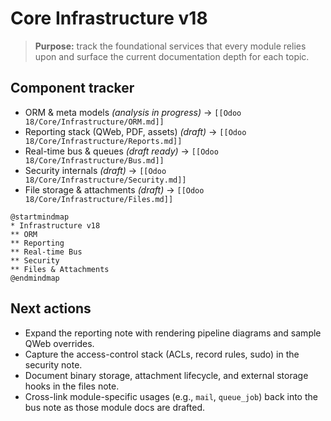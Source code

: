 ﻿---
tags: [v18, core, infrastructure]
status: in-progress
---
# Core Infrastructure v18

> **Purpose:** track the foundational services that every module relies upon and surface the current documentation depth for each topic.

## Component tracker
- ORM & meta models *(analysis in progress)* -> `[[Odoo 18/Core/Infrastructure/ORM.md]]`
- Reporting stack (QWeb, PDF, assets) *(draft)* -> `[[Odoo 18/Core/Infrastructure/Reports.md]]`
- Real-time bus & queues *(draft ready)* -> `[[Odoo 18/Core/Infrastructure/Bus.md]]`
- Security internals *(draft)* -> `[[Odoo 18/Core/Infrastructure/Security.md]]`
- File storage & attachments *(draft)* -> `[[Odoo 18/Core/Infrastructure/Files.md]]`

```plantuml
@startmindmap
* Infrastructure v18
** ORM
** Reporting
** Real-time Bus
** Security
** Files & Attachments
@endmindmap
```

## Next actions
- Expand the reporting note with rendering pipeline diagrams and sample QWeb overrides.
- Capture the access-control stack (ACLs, record rules, sudo) in the security note.
- Document binary storage, attachment lifecycle, and external storage hooks in the files note.
- Cross-link module-specific usages (e.g., `mail`, `queue_job`) back into the bus note as those module docs are drafted.
